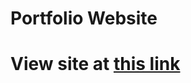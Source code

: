 # Portfolio Website


# View site at [this link](https://harshp09.github.io/CodeClause_Portfolio_Website/)
